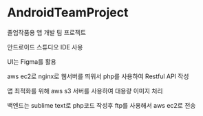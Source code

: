 # AndroidTeamProject
졸업작품용 앱 개발 팀 프로젝트 

안드로이드 스튜디오 IDE 사용

UI는 Figma를 활용

aws ec2로 nginx로 웹서버를 띄워서 php를 사용하여 Restful API 작성

앱 최적화를 위해 aws s3 서버를 사용하여 대용량 이미지 처리

백엔드는 sublime text로 php코드 작성후 ftp를 사용해서 aws ec2로 전송 
